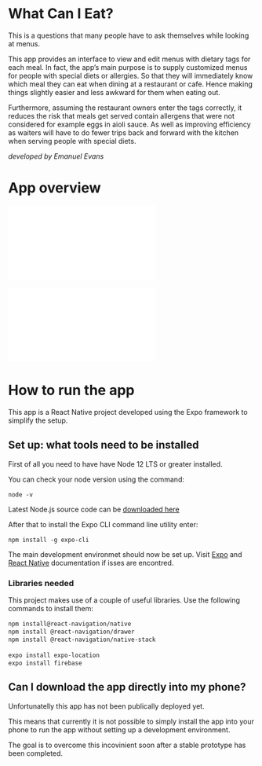 # What Can I Eat?

This is a questions that many people have to ask themselves while looking at menus.

This app provides an interface to view and edit menus with dietary tags for each meal. In fact, the app’s main purpose is to supply customized menus for people with special diets or allergies. So that they will immediately know which meal they can eat when dining at a restaurant or cafe. Hence making things slightly easier and less awkward for them when eating out.

Furthermore, assuming the restaurant owners enter the tags correctly, it reduces the risk that meals get served contain allergens that were not considered for example eggs in aioli sauce. As well as improving efficiency as waiters will have to do fewer trips back and forward with the kitchen when serving people with special diets. 

*developed by Emanuel Evans*

# App overview

![app screenshots](wireframes/screenshots_form_app.pdf)

<embed src="wireframes/screenshots_form_app.pdf" type="application/pdf">

# How to run the app

This app is a React Native project developed using the Expo framework to simplify the setup. 

## Set up: what tools need to be installed

First of all you need to have have Node 12 LTS or greater installed.

You can check your node version using the command:
```
node -v
```

Latest Node.js source code can be [downloaded here](https://nodejs.org/en/download/)

After that to install the Expo CLI command line utility enter:
```
npm install -g expo-cli
```

The main development environmet should now be set up. Visit [Expo](https://docs.expo.dev/get-started/installation/) and [React Native](https://reactnative.dev/docs/environment-setup) documentation if isses are encontred.


### Libraries needed

This project makes use of a couple of useful libraries. Use the following commands to install them:
```
npm install@react-navigation/native
npm install @react-navigation/drawer
npm install @react-navigation/native-stack

expo install expo-location
expo install firebase

```

## Can I download the app directly into my phone?
Unfortunatelly this app has not been publically deployed yet.

This means that currently it is not possible to simply install the app into your phone to run the app without setting up a development environment.

The goal is to overcome this incovinient soon after a stable prototype has been completed.